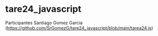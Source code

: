 # tare24_javascript

Participantes 
Santiago Gomez Garcia
(https://github.com/SrGomezG/tare24_javascript/blob/main/tarea24.js)
